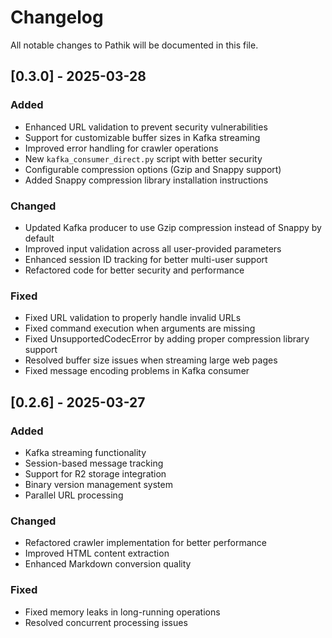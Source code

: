 # Changelog

All notable changes to Pathik will be documented in this file.

## [0.3.0] - 2025-03-28

### Added
- Enhanced URL validation to prevent security vulnerabilities
- Support for customizable buffer sizes in Kafka streaming
- Improved error handling for crawler operations
- New `kafka_consumer_direct.py` script with better security
- Configurable compression options (Gzip and Snappy support)
- Added Snappy compression library installation instructions

### Changed
- Updated Kafka producer to use Gzip compression instead of Snappy by default
- Improved input validation across all user-provided parameters
- Enhanced session ID tracking for better multi-user support
- Refactored code for better security and performance

### Fixed
- Fixed URL validation to properly handle invalid URLs
- Fixed command execution when arguments are missing
- Fixed UnsupportedCodecError by adding proper compression library support
- Resolved buffer size issues when streaming large web pages
- Fixed message encoding problems in Kafka consumer

## [0.2.6] - 2025-03-27

### Added
- Kafka streaming functionality
- Session-based message tracking
- Support for R2 storage integration
- Binary version management system
- Parallel URL processing

### Changed
- Refactored crawler implementation for better performance
- Improved HTML content extraction
- Enhanced Markdown conversion quality

### Fixed
- Fixed memory leaks in long-running operations
- Resolved concurrent processing issues
